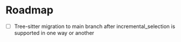 # Roadmap

- [ ] Tree-sitter migration to main branch after incremental_selection is supported in one way or another
